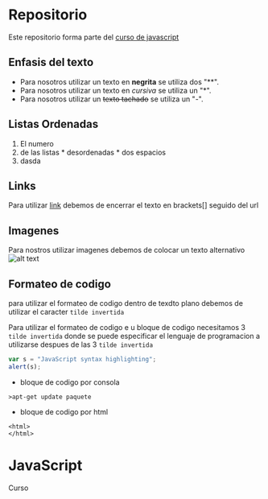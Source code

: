 # Repositorio
Este repositorio forma parte del [curso de javascript](https://github.com/faxa94/JavaScript)

## Enfasis del texto

* Para nosotros utilizar un texto en  **negrita** se utiliza dos "**".
* Para nosotros utilizar un texto en  *cursiva* se utiliza un "*".
* Para nosotros utilizar un ~~texto tachado~~ se utiliza un "-".

## Listas Ordenadas

1. El numero
2. de las listas
        * desordenadas
        * dos espacios
1. dasda

## Links
Para utilizar [link](https://www.google.com) debemos de encerrar el texto en brackets[] seguido del url 

## Imagenes 
Para nostros utilizar imagenes debemos de colocar un texto alternativo 
![alt text](http://farm5.static.flickr.com/4003/4436928175_4d8d02f57d.jpg)

## Formateo de codigo
para utilizar el formateo de codigo dentro de texdto plano debemos de utilizar el caracter `tilde invertida`

Para utilizar el formateo de codigo e u bloque de codigo necesitamos 3 `tilde invertida` donde se puede especificar el lenguaje
de programacion a utilizarse despues de las 3 `tilde invertida`
```javascript
var s = "JavaScript syntax highlighting";
alert(s);
```
* bloque de codigo por consola
```
>apt-get update paquete
```

* bloque de codigo por html
```
<html>
</html>
```

# JavaScript
Curso
